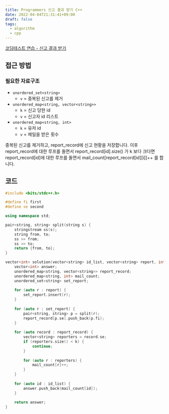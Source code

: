 ```yaml
---
title: Programmers 신고 결과 받기 C++
date: 2022-04-04T21:31:41+09:00
draft: false
tags:
  - algorithm
  - cpp
---
```

<!--more-->
[코딩테스트 연습 - 신고 결과 받기](https://programmers.co.kr/learn/courses/30/lessons/92334)

## 접근 방법

### 필요한 자료구조  
- `unordered_set<string>`
	- `v` = 중복된 신고를 제거
- `unordered_map<string, vector<string>>` 
	- `k` = 신고 당한 id 
	- `v` = 신고자 id 리스트
- `unordered_map<string, int>`
	- `k`     = 유저 id
	- `v` = 메일을 받은 횟수

중복된 신고를 제거하고, report_record에 신고 현황을 저장합니다. 이후 report_record에 대한 루프를 돌면서 report_record[id].size() 가 k 보다 크다면 report_record[id]에 대한 루프를 돌면서 mail_count[report_record[id][i]]++ 를 합니다.

## 코드

```cpp
#include <bits/stdc++.h>

#define fi first
#define se second

using namespace std;

pair<string, string> split(string s) {
    stringstream ss(s);
    string from, to;
    ss >> from;
    ss >> to;
    return {from, to};
}

vector<int> solution(vector<string> id_list, vector<string> report, int k) {
    vector<int> answer;
    unordered_map<string, vector<string>> report_record;
    unordered_map<string, int> mail_count;
    unordered_set<string> set_report;
    
    for (auto r : report) {
        set_report.insert(r);
    }
    
    for (auto r : set_report) {
        pair<string, string> p = split(r);
        report_record[p.se].push_back(p.fi);
    }
    
    for (auto record : report_record) {
        vector<string> reporters = record.se;
        if (reporters.size() < k) {
            continue;
        }
        
        for (auto r : reporters) {
            mail_count[r]++;
        }
    }
    
    for (auto id : id_list) {
        answer.push_back(mail_count[id]);
    }
    
    return answer;
}
```